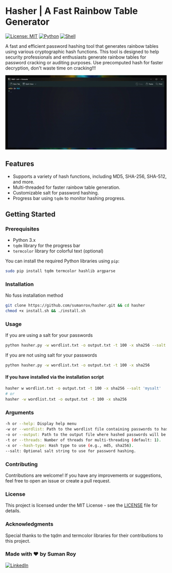 # Hasher | A Fast Rainbow Table Generator
[![License: MIT](https://img.shields.io/badge/License-MIT-yellow.svg)](https://opensource.org/licenses/MIT) [![Python](https://img.shields.io/badge/Python-3.x-blue.svg)](https://www.python.org/)
[![Shell](https://img.shields.io/badge/Shell-Bash%20%26%20Zsh-green.svg)](https://en.wikipedia.org/wiki/Unix_shell)
 

A fast and efficient password hashing tool that generates rainbow tables using various cryptographic hash functions. This tool is designed to help security professionals and enthusiasts generate rainbow tables for password cracking or auditing purposes. Use precomputed hash for faster decryption, don't waste time on cracking!!!

![Product-Demo](./product-demo/product-video.gif)

## Features

- Supports a variety of hash functions, including MD5, SHA-256, SHA-512, and more.
- Multi-threaded for faster rainbow table generation.
- Customizable salt for password hashing.
- Progress bar using `tqdm` to monitor hashing progress.

## Getting Started

### Prerequisites

- Python 3.x
- `tqdm` library for the progress bar
- `termcolor` library for colorful text (optional)

You can install the required Python libraries using `pip`:

```bash
sudo pip install tqdm termcolor hashlib argparse
```
### Installation
No fuss installation method
```bash
git clone https://github.com/sumanrox/hasher.git && cd hasher
chmod +x install.sh && ./install.sh
```

### Usage
If you are using a salt for your passwords
```bash
python hasher.py -w wordlist.txt -o output.txt -t 100 -x sha256 --salt 'mysalt'
```

If you are not using salt for your passwords
```bash
python hasher.py -w wordlist.txt -o output.txt -t 100 -x sha256
```

#### If you have installed via the installation script
```bash
hasher w wordlist.txt -o output.txt -t 100 -x sha256 --salt 'mysalt'
# or
hasher -w wordlist.txt -o output.txt -t 100 -x sha256
```



### Arguments
```bash
-h or --help: Display help menu
-w or --wordlist: Path to the wordlist file containing passwords to hash.
-o or --output: Path to the output file where hashed passwords will be saved.
-t or --threads: Number of threads for multi-threading (default: 1).
-x or --hash-type: Hash type to use (e.g., md5, sha256).
--salt: Optional salt string to use for password hashing.
```

### Contributing
Contributions are welcome! If you have any improvements or suggestions, feel free to open an issue or create a pull request.

### License
This project is licensed under the MIT License - see the [LICENSE](LICENSE) file for details.


### Acknowledgments
Special thanks to the tqdm and termcolor libraries for their contributions to this project.


### Made with ❤️ by Suman Roy
[![LinkedIn](https://img.shields.io/badge/LinkedIn-Connect-blue?style=flat-square&logo=linkedin)](https://www.linkedin.com/in/sumanrox/)
